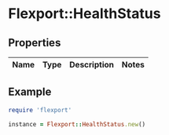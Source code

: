 # Flexport::HealthStatus

## Properties

| Name | Type | Description | Notes |
| ---- | ---- | ----------- | ----- |

## Example

```ruby
require 'flexport'

instance = Flexport::HealthStatus.new()
```

